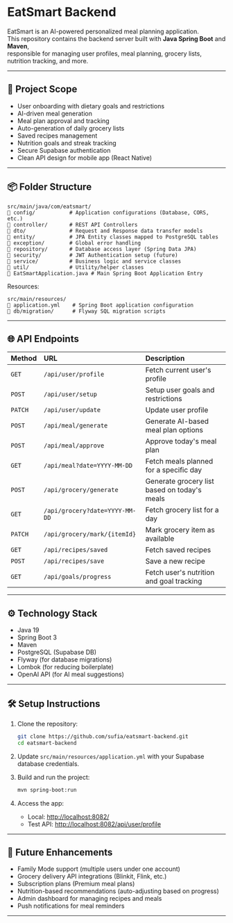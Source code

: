 # EatSmart Backend

EatSmart is an AI-powered personalized meal planning application.  
This repository contains the backend server built with **Java Spring Boot** and **Maven**,  
responsible for managing user profiles, meal planning, grocery lists, nutrition tracking, and more.

---

## 🚀 Project Scope

- User onboarding with dietary goals and restrictions
- AI-driven meal generation
- Meal plan approval and tracking
- Auto-generation of daily grocery lists
- Saved recipes management
- Nutrition goals and streak tracking
- Secure Supabase authentication
- Clean API design for mobile app (React Native)

---

## 📦 Folder Structure

```plaintext
src/main/java/com/eatsmart/
🔼️ config/           # Application configurations (Database, CORS, etc.)
🔼️ controller/       # REST API Controllers
🔼️ dto/              # Request and Response data transfer models
🔼️ entity/           # JPA Entity classes mapped to PostgreSQL tables
🔼️ exception/        # Global error handling
🔼️ repository/       # Database access layer (Spring Data JPA)
🔼️ security/         # JWT Authentication setup (future)
🔼️ service/          # Business logic and service classes
🔼️ util/             # Utility/helper classes
🔼️ EatSmartApplication.java # Main Spring Boot Application Entry
```

Resources:
```plaintext
src/main/resources/
🔼️ application.yml    # Spring Boot application configuration
🔼️ db/migration/      # Flyway SQL migration scripts
```

---

## 🌐 API Endpoints

| Method | URL | Description |
|:---|:---|:---|
| `GET` | `/api/user/profile` | Fetch current user's profile |
| `POST` | `/api/user/setup` | Setup user goals and restrictions |
| `PATCH` | `/api/user/update` | Update user profile |
| `POST` | `/api/meal/generate` | Generate AI-based meal plan options |
| `POST` | `/api/meal/approve` | Approve today's meal plan |
| `GET` | `/api/meal?date=YYYY-MM-DD` | Fetch meals planned for a specific day |
| `POST` | `/api/grocery/generate` | Generate grocery list based on today's meals |
| `GET` | `/api/grocery?date=YYYY-MM-DD` | Fetch grocery list for a day |
| `PATCH` | `/api/grocery/mark/{itemId}` | Mark grocery item as available |
| `GET` | `/api/recipes/saved` | Fetch saved recipes |
| `POST` | `/api/recipes/save` | Save a new recipe |
| `GET` | `/api/goals/progress` | Fetch user's nutrition and goal tracking |

---

## ⚙️ Technology Stack

- Java 19
- Spring Boot 3
- Maven
- PostgreSQL (Supabase DB)
- Flyway (for database migrations)
- Lombok (for reducing boilerplate)
- OpenAI API (for AI meal suggestions)

---

## 🛠️ Setup Instructions

1. Clone the repository:
   ```bash
   git clone https://github.com/sufia/eatsmart-backend.git
   cd eatsmart-backend
   ```

2. Update `src/main/resources/application.yml` with your Supabase database credentials.

3. Build and run the project:
   ```bash
   mvn spring-boot:run
   ```

4. Access the app:
    - Local: [http://localhost:8082/](http://localhost:8082/)
    - Test API: [http://localhost:8082/api/user/profile](http://localhost:8082/api/user/profile)

---

## 🧐 Future Enhancements

- Family Mode support (multiple users under one account)
- Grocery delivery API integrations (Blinkit, Flink, etc.)
- Subscription plans (Premium meal plans)
- Nutrition-based recommendations (auto-adjusting based on progress)
- Admin dashboard for managing recipes and meals
- Push notifications for meal reminders

---

